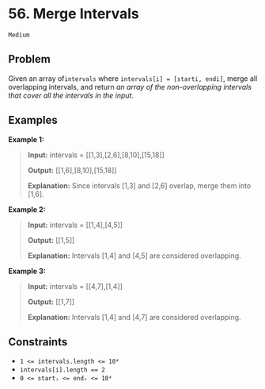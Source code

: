 # 56. Merge Intervals

`Medium`

## Problem

Given an array of`intervals` where `intervals[i] = [starti, endi]`, merge all overlapping intervals, and return *an array of the non-overlapping intervals that cover all the intervals in the input*.
 
## Examples

**Example 1:**

> **Input:** intervals = [[1,3],[2,6],[8,10],[15,18]]
>
> **Output:** [[1,6],[8,10],[15,18]]
>
> **Explanation:** Since intervals [1,3] and [2,6] overlap, merge them into [1,6].

**Example 2:**

> **Input:** intervals = [[1,4],[4,5]]
>
> **Output:** [[1,5]]
>
> **Explanation:** Intervals [1,4] and [4,5] are considered overlapping.

**Example 3:**

> **Input:** intervals = [[4,7],[1,4]]
>
> **Output:** [[1,7]]
>
> **Explanation:** Intervals [1,4] and [4,7] are considered overlapping.

## Constraints

- `1 <= intervals.length <= 10⁴`
- `intervals[i].length == 2`
- `0 <= startᵢ <= endᵢ <= 10⁴`
